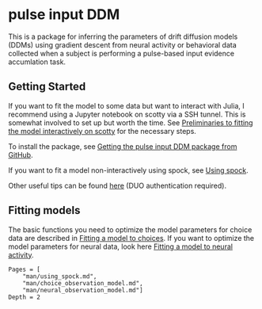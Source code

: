# pulse input DDM

This is a package for inferring the parameters of drift diffusion models (DDMs) using gradient descent from neural activity or behavioral data collected when a subject is performing a pulse-based input evidence accumlation task.

## Getting Started

If you want to fit the model to some data but want to interact with Julia, I recommend using a Jupyter notebook on scotty via a SSH tunnel. This is somewhat involved to set up but worth the time. See [Preliminaries to fitting the model interactively on scotty](@ref) for the necessary steps.

To install the package, see [Getting the pulse input DDM package from GitHub](@ref).

If you want to fit a model non-interactively using spock, see [Using spock](@ref).

Other useful tips can be found [here](https://npcdocs.princeton.edu/index.php/Main_Page) (DUO authentication required).

## Fitting models

The basic functions you need to optimize the model parameters for choice data are described in [Fitting a model to choices](@ref). 
If you want to optimize the model parameters for neural data, look here [Fitting a model to neural activity](@ref). 

```@contents
Pages = [
    "man/using_spock.md",
    "man/choice_observation_model.md",
    "man/neural_observation_model.md"]
Depth = 2
```
